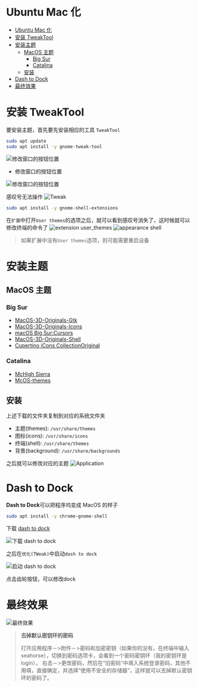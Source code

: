 # Ubuntu Mac 化
- [Ubuntu Mac 化](#ubuntu-mac-化)
- [安装 TweakTool](#安装-tweaktool)
- [安装主题](#安装主题)
  - [MacOS 主题](#macos-主题)
    - [Big Sur](#big-sur)
    - [Catalina](#catalina)
  - [安装](#安装)
- [Dash to Dock](#dash-to-dock)
- [最终效果](#最终效果)


# 安装 TweakTool
要安装主题，首先要先安装相应的工具 `TweakTool`
```bash
sudo apt update
sudo apt install -y gnome-tweak-tool
```
![修改窗口的按钮位置](img/修改窗口的按钮位置-1.png)

- 修改窗口的按钮位置


![修改窗口的按钮位置](img/修改窗口的按钮位置-2.png)

感叹号无法操作
![Tweak](img/Tweak-3.png)
```bash
sudo apt install -y gnome-shell-extensions
```

在`扩展`中打开`User themes`的选项之后，就可以看到感叹号消失了，这时候就可以修改终端的命令了
![extension user_themes](img/tweak-extension-user_themes.png)
![appearance shell](img/tweak-appearance-shell.png)

> 如果扩展中没有`User themes`选项，则可能需要重启设备



# 安装主题
## MacOS 主题
### Big Sur
- [MacOS-3D-Originals-Gtk](https://www.opendesktop.org/p/1410476/)
- [MacOS-3D-Originals-Icons](https://www.opendesktop.org/p/1412504/)
- [macOS Big Sur:Cursors](https://www.opendesktop.org/p/1408466/)
- [MacOS-3D-Originals-Shell](https://www.opendesktop.org/p/1410510/)
- [Cupertino iCons CollectionOriginal](https://www.opendesktop.org/s/Gnome/p/1102582/)

### Catalina
- [McHigh Sierra](https://www.opendesktop.org/s/Gnome/p/1013714/)
- [McOS-themes](https://www.opendesktop.org/s/Gnome/p/1241688)

## 安装
上述下载的文件夹复制到对应的系统文件夹
- 主题(themes): `/usr/share/themes`
- 图标(icons): `/usr/share/icons`
- 终端(shell): `/usr/share/themes`
- 背景(background): `/usr/share/backgrounds`

之后就可以修改对应的主题
![Application](img/application.png)

# Dash to Dock
**Dash to Dock**可以把程序坞变成 MacOS 的样子
```bash
sudo apt install -y chrome-gnome-shell
```

下载 [dash to dock](https://extensions.gnome.org/extension/307/dash-to-dock/)

![下载 dash to dock](img/dash-to-dock-install.png)

之后在`优化(TWeak)`中启动`dash to dock`

![启动 dash to dock](img/dash-to-dock-start.png)

点击齿轮按钮，可以修改dock


# 最终效果

![最终效果](./img/finalDesktop.png)

> **去掉默认密钥环的密码**
> 
> 打开应用程序－>附件－>密码和加密密钥（如果你的没有，在终端中输入 seahorse），切换到密码选项卡，会看到一个密码密钥环（我的密钥环是 login），
右击－>更改密码，然后在“旧密码”中填入系统登录密码，其他不用填，直接确定，并选择“使用不安全的存储器”，这样就可以去掉默认密钥环的密码了。